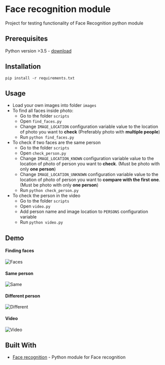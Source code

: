 # Face recognition module

Project for testing functionality of Face Recognition python module

## Prerequisites

Python version >3.5 - [download](https://www.python.org/downloads/)

## Installation

```
pip install -r requirements.txt
```

## Usage

* Load your own images into folder `images`
* To find all faces inside photo:
    * Go to the folder `scripts`
    * Open `find_faces.py`
    * Change `IMAGE_LOCATION` configuration variable value to the location of photo 
    you want to **check** (Preferably photo with **multiple people**)
    * Run `python find_faces.py`
* To check if two faces are the same person
    * Go to the folder `scripts`
    * Open `check_person.py`
    * Change `IMAGE_LOCATION_KNOWN` configuration variable value to the location of photo of person 
    you want to **check**. (Must be photo with only **one person**)
    * Change `IMAGE_LOCATION_UNKNOWN` configuration variable value to the location of photo of person 
    you want to **compare with the first one**. (Must be photo with only **one person**)
    * Run `python check_person.py` 
* To check the person in the video
    * Go to the folder `scripts`
    * Open `video.py`
    * Add person name and image location to `PERSONS` configuration variable
    * Run `python video.py` 
    
## Demo

#### Finding faces
![Faces](https://i.imgur.com/v42j560.png)

#### Same person
![Same](https://i.imgur.com/wOLlm1p.png)

#### Different person
![Different](https://i.imgur.com/TdGWQyd.png)

#### Video
![Video](https://imgur.com/fcJdC0V.gif)

## Built With

* [Face recognition](https://github.com/ageitgey/face_recognition) - Python module for Face recognition
